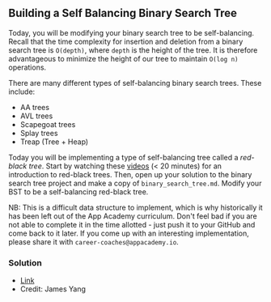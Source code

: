 ## Building a Self Balancing Binary Search Tree

Today, you will be modifying your binary search tree to be self-balancing. Recall that the time complexity for insertion and deletion from a binary search tree is ```O(depth)```, where ```depth``` is the height of the tree. It is therefore advantageous to minimize the height of our tree to maintain  ```O(log n)``` operations.

There are many different types of self-balancing binary search trees. These include:

* AA trees
* AVL trees
* Scapegoat trees
* Splay trees
* Treap (Tree + Heap)

Today you will be implementing a type of self-balancing tree called a *red-black tree*. Start by watching these [videos](https://www.youtube.com/watch?v=qvZGUFHWChY&list=PL9xmBV_5YoZNqDI8qfOZgzbqahCUmUEin) (< 20 minutes) for an introduction to red-black trees. Then, open up your solution to the binary search tree project and make a copy of ```binary_search_tree.md```. Modify your BST to be a self-balancing red-black tree.

NB: This is a difficult data structure to implement, which is why historically it has been left out of the App Academy curriculum. Don't feel bad if you are not able to complete it in the time allotted - just push it to your GitHub and come back to it later. If you come up with an interesting implementation, please share it with ```career-coaches@appacademy.io```.

### Solution
* [Link](https://gist.github.com/jamesyang124/c7a9256af58cd0f1e0fe)
* Credit: James Yang
